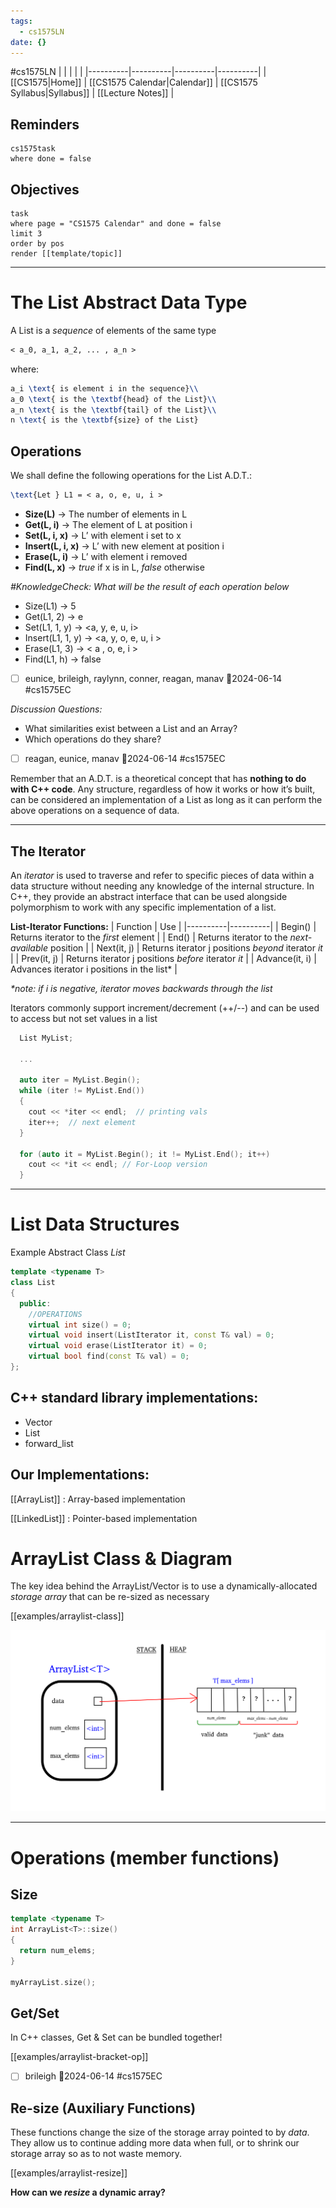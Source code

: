```yaml
---
tags:
  - cs1575LN
date: {}
---
```

#cs1575LN
|  |  |  |  |
|----------|----------|----------|----------|
| [[CS1575|Home]] | [[CS1575 Calendar|Calendar]] | [[CS1575 Syllabus|Syllabus]] | [[Lecture Notes]] |


## Reminders

```query
cs1575task
where done = false
```

## Objectives

```query
task
where page = "CS1575 Calendar" and done = false
limit 3
order by pos
render [[template/topic]]
```
---

# The List Abstract Data Type

A List is a _sequence_ of elements of the same type
```latex
< a_0, a_1, a_2, ... , a_n >  
```

where:
```latex
a_i \text{ is element i in the sequence}\\
a_0 \text{ is the \textbf{head} of the List}\\
a_n \text{ is the \textbf{tail} of the List}\\
n \text{ is the \textbf{size} of the List}
```

## Operations

We shall define the following operations for the List A.D.T.:

```latex
\text{Let } L1 = < a, o, e, u, i >
```
* **Size(L)**           -> The number of elements in L
* **Get(L, i)**        -> The element of L at position i
* **Set(L, i, x)**      -> L’ with element i set to x
* **Insert(L, i, x)**   -> L’ with new element at position i    
* **Erase(L, i)**      -> L’ with element i removed
* **Find(L, x)**       -> _true_ if x is in L, _false_ otherwise


_#KnowledgeCheck: What will be the result of each operation below_
* Size(L1) -> 5
* Get(L1, 2) -> e
* Set(L1, 1, y) -> <a, y, e, u, i>
* Insert(L1, 1, y) -> <a, y, o, e, u, i >
* Erase(L1, 3) -> < a , o, e, i >
* Find(L1, h) -> false

* [ ] eunice, brileigh, raylynn, conner, reagan, manav  📅2024-06-14 #cs1575EC

_Discussion Questions:_
* What similarities exist between a List and an Array?
* Which operations do they share?

* [ ] reagan, eunice, manav  📅2024-06-14 #cs1575EC

Remember that an A.D.T. is a theoretical concept that has **nothing to do with C++ code**. Any structure, regardless of how it works or how it’s built, can be considered an implementation of a List as long as it can perform the above operations on a sequence of data.

---
## The Iterator

An _iterator_ is used to traverse and refer to specific pieces of data within a data structure without needing any knowledge of the internal structure. In C++, they provide an abstract interface that can be used alongside polymorphism to work with any specific implementation of a list.

**List-Iterator Functions:**
| Function | Use |
|----------|----------|
| Begin() | Returns iterator to the _first_ element |
| End() | Returns iterator to the _next-available_ position |
| Next(it, j) | Returns iterator j positions _beyond_ iterator _it_ |
| Prev(it, j) | Returns iterator j positions _before_ iterator _it_ |
| Advance(it, i) | Advances iterator i positions in the list* |

_*note: if i is negative, iterator moves backwards through the list_

Iterators commonly support increment/decrement (++/--) and can be used to access but not set values in a list

```c++
  List MyList;

  ...

  auto iter = MyList.Begin();
  while (iter != MyList.End())
  {
    cout << *iter << endl;  // printing vals
    iter++;  // next element
  }

  for (auto it = MyList.Begin(); it != MyList.End(); it++)
    cout << *it << endl; // For-Loop version
  }

```
---
# List Data Structures

Example Abstract Class _List_
```c++
template <typename T>
class List
{
  public:
    //OPERATIONS
    virtual int size() = 0;
    virtual void insert(ListIterator it, const T& val) = 0;
    virtual void erase(ListIterator it) = 0;
    virtual bool find(const T& val) = 0;
};
```

## C++ standard library implementations:
* Vector
* List
* forward_list

## Our Implementations:

[[ArrayList]] : Array-based implementation

[[LinkedList]] : Pointer-based implementation

# ArrayList Class & Diagram

The key idea behind the ArrayList/Vector is to use a dynamically-allocated _storage array_ that can be re-sized as necessary

[[examples/arraylist-class]]


![class diagram](../img/arrlist-diagram.png)


---

# Operations (member functions)

## Size

```c++
template <typename T>
int ArrayList<T>::size()
{
  return num_elems;
}

myArrayList.size();
```


## Get/Set

In C++ classes, Get & Set can be bundled together!

[[examples/arraylist-bracket-op]]


* [ ] brileigh  📅2024-06-14 #cs1575EC

## Re-size (Auxiliary Functions)

These functions change the size of the storage array pointed to by _data_. They allow us to continue adding more data when full, or to shrink our storage array so as to not waste memory.

[[examples/arraylist-resize]]

**How can we _resize_ a dynamic array?**
